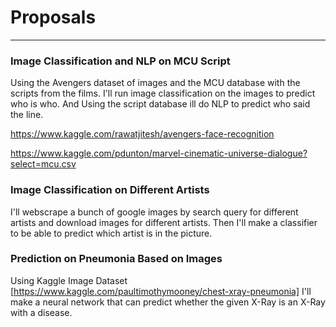 # Proposals
---

### Image Classification and NLP on MCU Script
Using the Avengers dataset of images and the MCU database with the scripts from the films. I'll run image classification on the images to predict who is who. And Using the script database ill do NLP to predict who said the line.

https://www.kaggle.com/rawatjitesh/avengers-face-recognition

https://www.kaggle.com/pdunton/marvel-cinematic-universe-dialogue?select=mcu.csv

### Image Classification on Different Artists
  I'll webscrape a bunch of google images by search query for different artists and download images for different artists. Then I'll make a classifier to be able to predict which artist is in the picture.

### Prediction on Pneumonia Based on Images

Using Kaggle Image Dataset [https://www.kaggle.com/paultimothymooney/chest-xray-pneumonia] I'll make a neural network that can predict whether the given X-Ray is an X-Ray with a disease.
